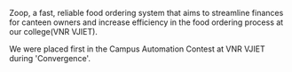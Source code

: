 Zoop, a fast, reliable food ordering system that aims to streamline finances for canteen owners and increase efficiency in the food ordering process at our college(VNR VJIET).


We were placed first in the Campus Automation Contest at VNR VJIET during 'Convergence'.
